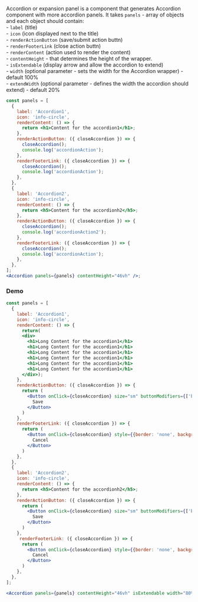 Accordion or expansion panel is a component that generates Accordion component with more accordion panels. It takes `panels` - array of objects and each object should contain:
<br/>- `label` (title)
<br/>- `icon` (icon displayed next to the title)
<br/>- `renderActionButton` (save/submit action buttn)
<br/>- `renderFooterLink` (close action buttn)
<br/> - `renderContent` (action used to render the content)
<br/> - `contentHeight` - that determines the height of the wrapper.
<br/> - `isExtendable` (display arrow and allow the accordion to extend)
<br/> - `width` (optional parameter - sets the width for the Accordion wrapper) - default 100%
<br/> - `extendWidth` (optional parameter - defines the width the accordion should extend) - default 20%

```jsx static
const panels = [
  {
    label: 'Accordion1',
    icon: 'info-circle',
    renderContent: () => {
      return <h1>Content for the accordion1</h1>;
    },
    renderActionButton: ({ closeAccordion }) => {
      closeAccordion();
      console.log('accordionAction');
    },
    renderFooterLink: ({ closeAccordion }) => {
      closeAccordion();
      console.log('accordionAction');
    },
  },
  {
    label: 'Accordion2',
    icon: 'info-circle',
    renderContent: () => {
      return <h5>Content for the accordionh2</h5>;
    },
    renderActionButton: ({ closeAccordion }) => {
      closeAccordion();
      console.log('accordionAction2');
    },
    renderFooterLink: ({ closeAccordion }) => {
      closeAccordion();
      console.log('accordionAction');
    },
  },
];
<Accordion panels={panels} contentHeight="46vh" />;
```

### Demo

```jsx
const panels = [
  {
    label: 'Accordion1',
    icon: 'info-circle',
    renderContent: () => {
      return(
      <div>
        <h1>Long Content for the accordion1</h1>
        <h1>Long Content for the accordion1</h1>
        <h1>Long Content for the accordion1</h1>
        <h1>Long Content for the accordion1</h1>
        <h1>Long Content for the accordion1</h1>
        <h1>Long Content for the accordion1</h1>
      </div>);
    },
    renderActionButton: ({ closeAccordion }) => {
      return (
        <Button onClick={closeAccordion} size="sm" buttonModifiers={['buttonPrimary']}>
          Save
        </Button>
      )
    },
    renderFooterLink: ({ closeAccordion }) => {
      return (
        <Button onClick={closeAccordion} style={{border: 'none', background: 'transparent'}} size="sm">
          Cancel
        </Button>
      )
    },
  },
  {
    label: 'Accordion2',
    icon: 'info-circle',
    renderContent: () => {
      return <h5>Content for the accordionh2</h5>;
    },
    renderActionButton: ({ closeAccordion }) => {
      return (
        <Button onClick={closeAccordion} size="sm" buttonModifiers={['buttonPrimary']}>
          Save
        </Button>
      )
    },
     renderFooterLink: ({ closeAccordion }) => {
      return (
        <Button onClick={closeAccordion} style={{border: 'none', background: 'transparent'}} size="sm">
          Cancel
        </Button>
      )
    },
  },
];

<Accordion panels={panels} contentHeight="46vh" isExtendable width="80%" extendWidth="20%" />;
```
